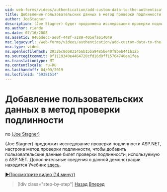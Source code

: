 ```yaml
---
uid: web-forms/videos/authentication/add-custom-data-to-the-authentication-method
title: Добавление пользовательских данных в метод проверки подлинности | Документация Майкрософт
author: JoeStagner
description: (Joe Stagner) будет продолжена исследования проверки подлинности ASP.NET, настроив метод проверки подлинности, чтобы добавить пользовательские данные билет проверки подлинности...
ms.author: riande
ms.date: 07/16/2008
ms.assetid: 940bdecc-ae0f-448f-a189-405efa614049
msc.legacyurl: /web-forms/videos/authentication/add-custom-data-to-the-authentication-method
msc.type: video
ms.openlocfilehash: 29326c8d6831456b15ba9485be40f8beb441b125
ms.sourcegitcommit: 0f1119340e4464720cfd16d0ff15764746ea1fea
ms.translationtype: MT
ms.contentlocale: ru-RU
ms.lasthandoff: 04/09/2019
ms.locfileid: "59381514"
---
```

# <a name="add-custom-data-to-the-authentication-method"></a>Добавление пользовательских данных в метод проверки подлинности

по [(Joe Stagner)](https://github.com/JoeStagner)

(Joe Stagner) продолжит исследование проверки подлинности ASP.NET, настроив метод проверки подлинности, чтобы добавить пользовательские данные билет проверки подлинности, используемую в ASP.NET. Дополнительные сведения о данной демонстрации находится Учебник [здесь](../../overview/older-versions-security/introduction/forms-authentication-configuration-and-advanced-topics-vb.md).

[&#9654;Просмотрите видео (14 минут)](https://channel9.msdn.com/Blogs/ASP-NET-Site-Videos/add-custom-data-to-the-authentication-method)

> [!div class="step-by-step"]
> [Назад](forms-login-custom-key-configuration.md)
> [Вперед](use-custom-principal-objects.md)
